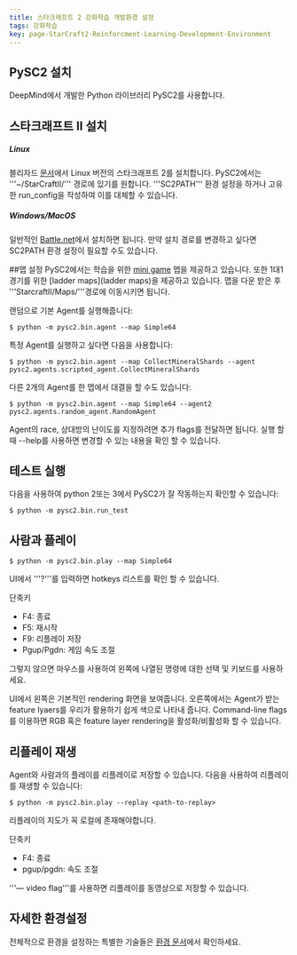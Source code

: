 ```yaml
---
title: 스타크래프트 2 강화학습 개발환경 설정
tags: 강화학습
key: page-StarCraft2-Reinforcment-Learning-Development-Environment
---
```


## PySC2 설치
DeepMind에서 개발한 Python 라이브러리 PySC2를 사용합니다.

## 스타크래프트 II 설치
##### Linux
블리자드 [문서](https://github.com/Blizzard/s2client-proto#downloads)에서 Linux 버전의 스타크래프트 2를 설치합니다. PySC2에서는 '''~/StarCraftII/''' 경로에 있기를 원합니다. '''SC2PATH''' 환경 설정을 하거나 고유한 run_config을 작성하여 이를 대체할 수 있습니다.



##### Windows/MacOS
일반적인 [Battle.net](https://www.blizzard.com)에서 설치하면 됩니다. 만약 설치 경로를 변경하고 싶다면 SC2PATH 환경 설정이 필요할 수도 있습니다.


##맵 설정
PySC2에서는 학습을 위한 [mini game](https://github.com/deepmind/pysc2/releases/download/v1.2/mini_games.zip) 맵을 제공하고 있습니다. 또한 1대1 경기를 위한 [ladder maps](ladder maps)을 제공하고 있습니다. 맵을 다운 받은 후 '''StarcraftII/Maps/'''경로에 이동시키면 됩니다.

랜덤으로 기본 Agent를 실행해줍니다:
~~~
$ python -m pysc2.bin.agent --map Simple64
~~~

특정 Agent를 실행하고 싶다면 다음을 사용합니다:
~~~
$ python -m pysc2.bin.agent --map CollectMineralShards --agent pysc2.agents.scripted_agent.CollectMineralShards
~~~

다른 2개의 Agent를 한 맵에서 대결을 할 수도 있습니다:
~~~
$ python -m pysc2.bin.agent --map Simple64 --agent2 pysc2.agents.random_agent.RandomAgent
~~~

Agent의 race, 상대방의 난이도를 지정하려면 추가 flags를 전달하면 됩니다. 실행 할 때 --help를 사용하면 변경할 수 있는 내용을 확인 할 수 있습니다.

## 테스트 실행
다음을 사용하여 python 2또는 3에서 PySC2가 잘 작동하는지 확인할 수 있습니다:
~~~
$ python -m pysc2.bin.run_test
~~~

## 사람과 플레이
~~~
$ python -m pysc2.bin.play --map Simple64
~~~

UI에서 '''?'''를 입력하면 hotkeys 리스트를 확인 할 수 있습니다.

단축키
- F4: 종료
- F5: 재시작
- F9: 리플레이 저장
- Pgup/Pgdn: 게임 속도 조절

그렇지 않으면 마우스를 사용하여 왼쪽에 나열된 명령에 대한 선택 및 키보드를 사용하세요.

UI에서 왼쪽은 기본적인 rendering 화면을 보여줍니다. 오른쪽에서는 Agent가 받는 feature lyaers를 우리가 활용하기 쉽게 색으로 나타내 줍니다. Command-line flags를 이용하면 RGB 혹은 feature layer rendering을 활성화/비활성화 할 수 있습니다.

## 리플레이 재생
Agent와 사람과의 플레이를 리플레이로 저장할 수 있습니다. 다음을 사용하여 리플레이를 재생할 수 있습니다:
~~~
$ python -m pysc2.bin.play --replay <path-to-replay>
~~~
리플레이의 지도가 꼭 로컬에 존재해야합니다.

단축키
- F4: 종료
- pgup/pgdn: 속도 조절

'''— video flag'''를 사용하면 리플레이를 동영상으로 저장할 수 있습니다.


## 자세한 환경설정
전체적으로 환경을 설정하는 특별한 기술들은 [환경 문서](https://github.com/deepmind/pysc2/blob/master/docs/environment.md)에서 확인하세요.